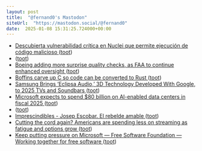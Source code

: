 ```yaml
---
layout: post
title:  "@fernand0's Mastodon"
siteUrl:  "https://mastodon.social/@fernand0"
date:  2025-01-08 15:31:25.724000+00:00
---
```

*  [Descubierta vulnerabilidad crítica en Nuclei que permite ejecución de código malicioso ](https://unaaldia.hispasec.com/2025/01/descubierta-vulnerabilidad-critica-en-nuclei-que-permite-ejecucion-de-codigo-malicioso.htm) ([toot](https://mastodon.social/@fernand0/113793452324922462))
*  [ ](https://masto.es/@aperalesf) ([toot](https://mastodon.social/@fernand0/113793199322596658))
*  [Boeing adding more surprise quality checks, as FAA to continue enhanced oversight ](https://seekingalpha.com/news/4392248-boeing-adding-more-surprise-quality-checks-as-faa-to-continue-enhanced-oversigh) ([toot](https://mastodon.social/@fernand0/113792769430027351))
*  [Boffins carve up C so code can be converted to Rust ](https://www.theregister.com/2025/01/03/mini_c_microsoft_inria) ([toot](https://mastodon.social/@fernand0/113792588857958307))
*  [Samsung Brings ‘Eclipsa Audio,’ 3D Technology Developed With Google, to 2025 TVs and Soundbars  ](https://news.samsung.com/global/samsung-brings-eclipsa-audio-3d-technology-developed-with-google-to-2025-tvs-and-soundbars) ([toot](https://mastodon.social/@fernand0/113792200064978842))
*  [Microsoft expects to spend $80 billion on AI-enabled data centers in fiscal 2025 ](https://www.cnbc.com/2025/01/03/microsoft-expects-to-spend-80-billion-on-ai-data-centers-in-fy-2025.htm) ([toot](https://mastodon.social/@fernand0/113792043052694950))
*  [ ](https://masto.es/@aperalesf) ([toot](https://mastodon.social/@fernand0/113792019976342300))
*  [Imprescindibles - Josep Escobar. El rebelde amable ](https://www.rtve.es/play/videos/imprescindibles/imprescindibles-josep-escobar-rebelde-amable/16386795) ([toot](https://mastodon.social/@fernand0/113791074609008880))
*  [Cutting the cord again? Americans are spending less on streaming as fatigue and options grow ](https://www.techspot.com/news/106175-cutting-cord-again-americans-spending-less-streaming-fatigue.htm) ([toot](https://mastodon.social/@fernand0/113790442342297834))
*  [Keep putting pressure on Microsoft — Free Software Foundation — Working together for free software ](https://www.fsf.org/blogs/community/keep-putting-pressure-on-microsof) ([toot](https://mastodon.social/@fernand0/113788405236476749))
